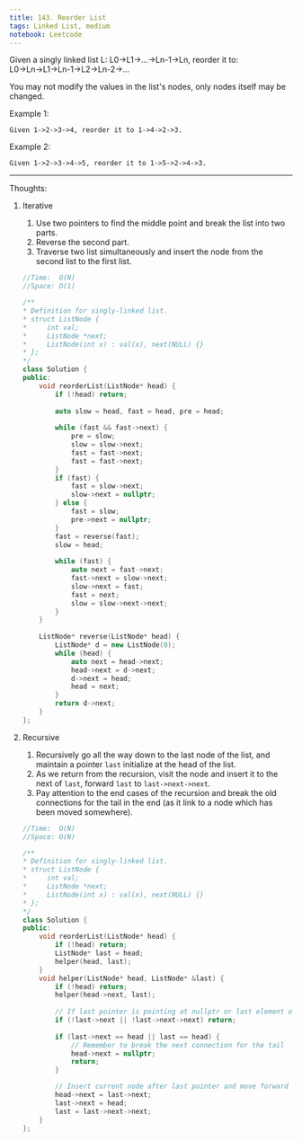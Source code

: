 ```yaml
---
title: 143. Reorder List
tags: Linked List, medium
notebook: Leetcode
---
```


Given a singly linked list L: L0→L1→…→Ln-1→Ln,
reorder it to: L0→Ln→L1→Ln-1→L2→Ln-2→…

You may not modify the values in the list's nodes, only nodes itself may be changed.

Example 1:
```
Given 1->2->3->4, reorder it to 1->4->2->3.
```
Example 2:
```
Given 1->2->3->4->5, reorder it to 1->5->2->4->3.
```

----------
Thoughts:
1. Iterative 
   1. Use two pointers to find the middle point and break the list into two parts. 
   2. Reverse the second part.
   3. Traverse two list simultaneously and insert the node from the second list to the first list.
    ```c++
    //Time:  O(N)
    //Space: O(1)

    /**
    * Definition for singly-linked list.
    * struct ListNode {
    *     int val;
    *     ListNode *next;
    *     ListNode(int x) : val(x), next(NULL) {}
    * };
    */
    class Solution {
    public:
        void reorderList(ListNode* head) {
            if (!head) return;
            
            auto slow = head, fast = head, pre = head;
            
            while (fast && fast->next) {
                pre = slow;
                slow = slow->next;
                fast = fast->next;
                fast = fast->next;
            }
            if (fast) {
                fast = slow->next;
                slow->next = nullptr;
            } else {
                fast = slow;
                pre->next = nullptr;
            }
            fast = reverse(fast);
            slow = head;
            
            while (fast) {
                auto next = fast->next;
                fast->next = slow->next;
                slow->next = fast;
                fast = next;
                slow = slow->next->next;
            }
        }
        
        ListNode* reverse(ListNode* head) {
            ListNode* d = new ListNode(0);
            while (head) {
                auto next = head->next;
                head->next = d->next;
                d->next = head;
                head = next;
            }
            return d->next;
        }
    };
    ```
2. Recursive
   1. Recursively go all the way down to the last node of the list, and maintain a pointer `last` initialize at the head of the list.
   2. As we return from the recursion, visit the node and insert it to the next of `last`, forward `last` to `last->next->next`.
   3. Pay attention to the end cases of the recursion and break the old connections for the tail in the end (as it link to a node which has been moved somewhere).

    ```c++
    //Time:  O(N)
    //Space: O(N)

    /**
    * Definition for singly-linked list.
    * struct ListNode {
    *     int val;
    *     ListNode *next;
    *     ListNode(int x) : val(x), next(NULL) {}
    * };
    */
    class Solution {
    public:
        void reorderList(ListNode* head) {
            if (!head) return;
            ListNode* last = head;
            helper(head, last);
        }
        void helper(ListNode* head, ListNode* &last) {
            if (!head) return;
            helper(head->next, last);
            
            // If last pointer is pointing at nullptr or last element of the new list
            if (!last->next || !last->next->next) return;
            
            if (last->next == head || last == head) {
                // Remember to break the next connection for the tail
                head->next = nullptr;
                return;
            }

            // Insert current node after last pointer and move forward the last point by 2 nodes
            head->next = last->next;
            last->next = head;
            last = last->next->next;
        }
    };
    ```